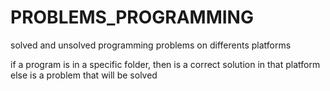 # PROBLEMS_PROGRAMMING
solved and unsolved programming problems on differents platforms

if a program is in a specific folder, then is a correct solution in that platform
else is a problem that will be solved
